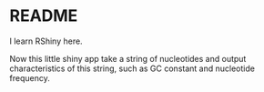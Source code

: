 # README
I learn RShiny here.

Now this little shiny app take a string of nucleotides and output characteristics
of this string, such as GC constant and nucleotide frequency.

